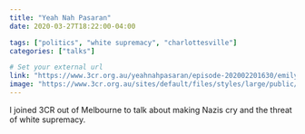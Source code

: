 ```yaml
---
title: "Yeah Nah Pasaran"
date: 2020-03-27T18:22:00-04:00

tags: ["politics", "white supremacy", "charlottesville"]
categories: ["talks"]

# Set your external url
link: "https://www.3cr.org.au/yeahnahpasaran/episode-202002201630/emily-gorcenski-making-nazis-cry"
image: "https://www.3cr.org.au/sites/default/files/styles/large/public/show/user83697/images/My%20Post%20%2817%29.jpg?itok=EjxIfzkE"
---
```

I joined 3CR out of Melbourne to talk about making Nazis cry and the threat of white supremacy.